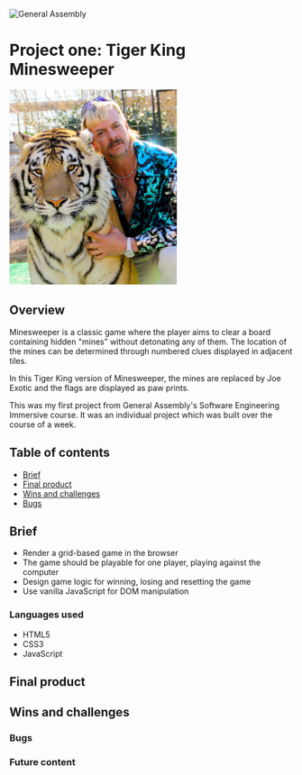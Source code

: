 ![General Assembly](https://camo.githubusercontent.com/6ce15b81c1f06d716d753a61f5db22375fa684da/68747470733a2f2f67612d646173682e73332e616d617a6f6e6177732e636f6d2f70726f64756374696f6e2f6173736574732f6c6f676f2d39663838616536633963333837313639306533333238306663663535376633332e706e67)

# Project one: Tiger King Minesweeper

![Tiger King](/assets/joe-exotic.jpg)

## Overview

Minesweeper is a classic game where the player aims to clear a board containing hidden "mines"  without detonating any of them. The location of the mines can be determined through numbered clues displayed in adjacent tiles.

In this Tiger King version of Minesweeper, the mines are replaced by Joe Exotic and the flags are displayed as paw prints.

This was my first project from General Assembly's Software Engineering Immersive course. It was an individual project which was built over the course of a week. 

## Table of contents

* [Brief](#Brief)
* [Final product](#Final-product)
* [Wins and challenges](#Wins-and-challenges)
* [Bugs](#Bugs)

## Brief

* Render a grid-based game in the browser
* The game should be playable for one player, playing against the computer
* Design game logic for winning, losing and resetting the game
* Use vanilla JavaScript for DOM manipulation

### Languages used

* HTML5
* CSS3
* JavaScript

## Final product

## Wins and challenges

### Bugs

### Future content

